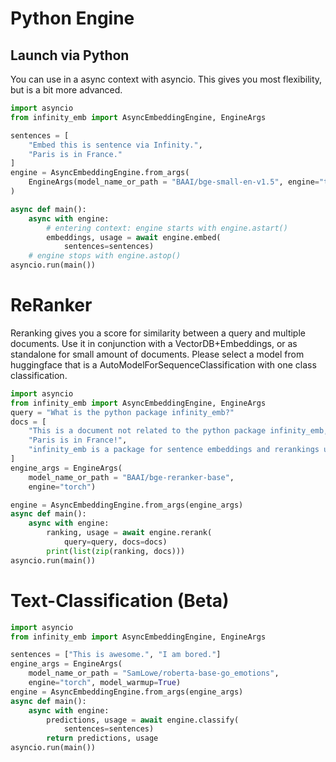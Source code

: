 # Python Engine 

## Launch via Python

You can use in a async context with asyncio. 
This gives you most flexibility, but is a bit more advanced.

```python
import asyncio
from infinity_emb import AsyncEmbeddingEngine, EngineArgs

sentences = [
    "Embed this is sentence via Infinity.",
    "Paris is in France."
]
engine = AsyncEmbeddingEngine.from_args(
    EngineArgs(model_name_or_path = "BAAI/bge-small-en-v1.5", engine="torch")
)

async def main(): 
    async with engine: 
        # entering context: engine starts with engine.astart()
        embeddings, usage = await engine.embed(
            sentences=sentences)
    # engine stops with engine.astop()
asyncio.run(main())
```

# ReRanker

Reranking gives you a score for similarity between a query and multiple documents. 
Use it in conjunction with a VectorDB+Embeddings, or as standalone for small amount of documents.
Please select a model from huggingface that is a AutoModelForSequenceClassification with one class classification.

```python
import asyncio
from infinity_emb import AsyncEmbeddingEngine, EngineArgs
query = "What is the python package infinity_emb?"
docs = [
    "This is a document not related to the python package infinity_emb, hence...", 
    "Paris is in France!",
    "infinity_emb is a package for sentence embeddings and rerankings using transformer models in Python!"
]
engine_args = EngineArgs(
    model_name_or_path = "BAAI/bge-reranker-base", 
    engine="torch")

engine = AsyncEmbeddingEngine.from_args(engine_args)
async def main(): 
    async with engine:
        ranking, usage = await engine.rerank(
            query=query, docs=docs)
        print(list(zip(ranking, docs)))
asyncio.run(main())
```

# Text-Classification (Beta)
  
```python
import asyncio
from infinity_emb import AsyncEmbeddingEngine, EngineArgs

sentences = ["This is awesome.", "I am bored."]
engine_args = EngineArgs(
    model_name_or_path = "SamLowe/roberta-base-go_emotions", 
    engine="torch", model_warmup=True)
engine = AsyncEmbeddingEngine.from_args(engine_args)
async def main(): 
    async with engine:
        predictions, usage = await engine.classify(
            sentences=sentences)
        return predictions, usage
asyncio.run(main())
```